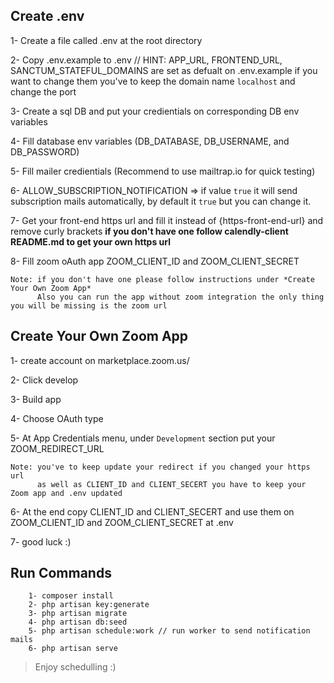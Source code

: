 

## Create .env

  1- Create a file called .env at the root directory
  
  2- Copy .env.example to .env
      // HINT: APP_URL, FRONTEND_URL, SANCTUM_STATEFUL_DOMAINS are set as defualt on .env.example if you want to change them you've to keep the domain name `localhost` and change the port

  3- Create a sql DB and put your credientials on corresponding DB env variables
  
  4- Fill database env variables (DB_DATABASE, DB_USERNAME, and DB_PASSWORD)
  
  5- Fill mailer credientials (Recommend to use mailtrap.io for quick testing)
  
  6- ALLOW_SUBSCRIPTION_NOTIFICATION => if value `true` it will send subscription mails automatically, by default it `true` but you can change it.
  
  7- Get your front-end https url and fill it instead of {https-front-end-url} and remove curly brackets
      **if you don't have one follow calendly-client README.md to get your own https url**

  8- Fill zoom oAuth app ZOOM_CLIENT_ID and ZOOM_CLIENT_SECRET
      
    Note: if you don't have one please follow instructions under *Create Your Own Zoom App*
          Also you can run the app without zoom integration the only thing you will be missing is the zoom url

## Create Your Own Zoom App

  1- create account on marketplace.zoom.us/
  
  2- Click develop
  
  3- Build app
  
  4- Choose OAuth type
  
  5- At App Credentials menu, under `Development` section put your ZOOM_REDIRECT_URL
  
    Note: you've to keep update your redirect if you changed your https url 
          as well as CLIENT_ID and CLIENT_SECERT you have to keep your Zoom app and .env updated
  
  6- At the end copy CLIENT_ID and CLIENT_SECERT and use them on ZOOM_CLIENT_ID and ZOOM_CLIENT_SECRET at .env
  
  7- good luck :)

## Run Commands
```
    1- composer install
    2- php artisan key:generate
    3- php artisan migrate
    4- php artisan db:seed
    5- php artisan schedule:work // run worker to send notification mails
    6- php artisan serve
```

> Enjoy schedulling :)